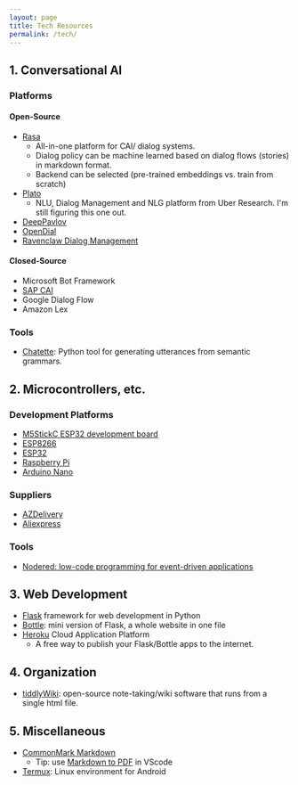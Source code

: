 ```yaml
---
layout: page
title: Tech Resources
permalink: /tech/
---
```

## 1. Conversational AI

### Platforms

#### Open-Source

- [Rasa](rasa.com)
  - All-in-one platform for CAI/ dialog systems. 
  - Dialog policy can be machine learned based on dialog flows (stories) in markdown format.
  - Backend can be selected (pre-trained embeddings vs. train from scratch)
- [Plato](https://github.com/uber-research/plato-research-dialogue-system)
  - NLU, Dialog Management and NLG platform from Uber Research. I'm still figuring this one out.
- [DeepPavlov](https://deeppavlov.ai/)
- [OpenDial](http://www.opendial-toolkit.net/)
- [Ravenclaw Dialog Management](https://www.cs.cmu.edu/~dbohus/ravenclaw-olympus/research.html)

#### Closed-Source

- Microsoft Bot Framework
- [SAP CAI](cai.tools.sap)
- Google Dialog Flow
- Amazon Lex

### Tools

- [Chatette](https://pypi.org/project/chatette/): Python tool for generating utterances from semantic grammars.

## 2. Microcontrollers, etc.

### Development Platforms

- [M5StickC ESP32 development board](https://m5stack.com/products/stick-c)
- [ESP8266](https://www.espressif.com/en/products/hardware/esp8266ex/overview)
- [ESP32](https://www.espressif.com/en/products/hardware/esp32/overview)
- [Raspberry Pi](https://www.raspberrypi.org/)
- [Arduino Nano](https://www.arduino.cc/en/pmwiki.php?n=Main/ArduinoBoardNano)

### Suppliers

- [AZDelivery](https://azdelivery.de/)
- [Aliexpress](https://www.aliexpress.com)

### Tools

<!-- - [Visuino: visual programming for Arduino](https://www.visuino.com/) -->
- [Nodered: low-code programming for event-driven applications](https://nodered.org/)

## 3. Web Development

- [Flask](https://palletsprojects.com/p/flask/) framework for web development in Python
- [Bottle](https://github.com/bottlepy/bottle): mini version of Flask, a whole website in one file
- [Heroku](https://www.heroku.com/what) Cloud Application Platform
  - A free way to publish your Flask/Bottle apps to the internet.

## 4. Organization

- [tiddlyWiki](https://tiddlywiki.com/): open-source note-taking/wiki software that runs from a single html file.

## 5. Miscellaneous

- [CommonMark Markdown](https://commonmark.org/help/)
  - Tip: use [Markdown to PDF](https://marketplace.visualstudio.com/items?itemName=yzane.markdown-pdf) in VScode
- [Termux](https://termux.com/): Linux environment for Android

